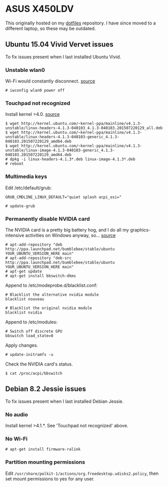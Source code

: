 # ASUS X450LDV
This originally hosted on my [dotfiles](https://github.com/b-ggs/dotfiles) repository. I have since moved to a different laptop, so these may be outdated.

## Ubuntu 15.04 Vivid Vervet issues
To fix issues present when I last installed Ubuntu Vivid.

### Unstable wlan0
Wi-Fi would constantly disconnect. [source](http://askubuntu.com/questions/457729/ubuntu-14-04-wireless-constantly-disconnects)
```
# iwconfig wlan0 power off
```

### Touchpad not recognized
Install kernel >4.0. [source](http://www.yourownlinux.com/2015/07/how-to-install-linux-kernel-4-1-3-in-linux.html)
```
$ wget http://kernel.ubuntu.com/~kernel-ppa/mainline/v4.1.3-unstable/linux-headers-4.1.3-040103_4.1.3-040103.201507220129_all.deb
$ wget http://kernel.ubuntu.com/~kernel-ppa/mainline/v4.1.3-unstable/linux-headers-4.1.3-040103-generic_4.1.3-040103.201507220129_amd64.deb
$ wget http://kernel.ubuntu.com/~kernel-ppa/mainline/v4.1.3-unstable/linux-image-4.1.3-040103-generic_4.1.3-040103.201507220129_amd64.deb
# dpkg -i linux-headers-4.1.3*.deb linux-image-4.1.3*.deb
# reboot
```
### Multimedia keys
Edit /etc/default/grub:
```
GRUB_CMDLINE_LINUX_DEFAULT="quiet splash acpi_osi="
```

```
# update-grub
```

### Permanently disable NVIDIA card
The NVIDIA card is a pretty big battery hog, and I do all my graphics-intensive activities on Windows anyway, so... [source](http://blog.10ne.org/2014/01/23/disable-the-optimus-discrete-graphics-gpu-in-ubuntu-using-bbswitch/)
```
# apt-add-repository "deb http://ppa.launchpad.net/bumblebee/stable/ubuntu YOUR_UBUNTU_VERSION_HERE main"
# apt-add-repository "deb-src http://ppa.launchpad.net/bumblebee/stable/ubuntu YOUR_UBUNTU_VERSION_HERE main"
# apt-get update
# apt-get install bbswitch-dkms
```

Append to /etc/modeprobe.d/blacklist.conf:
```
# Blacklist the alternative nvidia module
blacklist nouveau

# Blacklist the original nvidia module
blacklist nvidia
```

Append to /etc/modules:
```
# Switch off discrete GPU
bbswitch load_state=0
```

Apply changes.
```
# update-initramfs -u
```

Check the NVIDIA card's status.
```
$ cat /proc/acpi/bbswitch
```

## Debian 8.2 Jessie issues
To fix issues present when I last installed Debian Jessie.

### No audio
Install kernel >4.1.*. See 'Touchpad not recognized' above.

### No Wi-Fi
```
# apt-get install firmware-ralink
```

### Partition mounting permissions
Edit `/usr/share/polkit-1/actions/org.freedesktop.udisks2.policy`, then set mount permissions to yes for any user.
